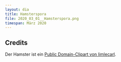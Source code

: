 ```yaml
---
layout: dia
title: Hamsterspora
file: 2020_03_01__Hamsterspora.png
timespan: März 2020
---
```


## Credits

Der Hamster ist ein [Public Domain-Clipart von limlecarl](https://web.archive.org/web/20180323105420/https://openclipart.org/detail/183600/hamster).
